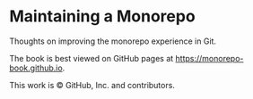 # Maintaining a Monorepo

Thoughts on improving the monorepo experience in Git.

The book is best viewed on GitHub pages at https://monorepo-book.github.io.

This work is © GitHub, Inc. and contributors.
